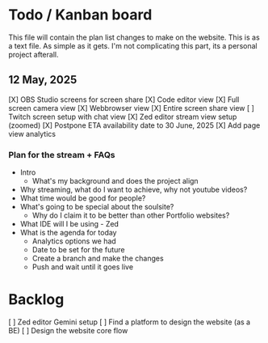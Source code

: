 # Todo / Kanban board
This file will contain the plan list changes to make on the website.
This is as a text file. As simple as it gets. I'm not complicating this part, its a personal project afterall.

## 12 May, 2025
[X] OBS Studio screens for screen share
  [X] Code editor view
  [X] Full screen camera view
  [X] Webbrowser view
  [X] Entire screen share view
[ ] Twitch screen setup with chat view
[X] Zed editor stream view setup (zoomed)
[X] Postpone ETA availability date to 30 June, 2025
[X] Add page view analytics

### Plan for the stream + FAQs
- Intro
  - What's my background and does the project align
- Why streaming, what do I want to achieve, why not youtube videos?
- What time would be good for people?
- What's going to be special about the soulsite?
  - Why do I claim it to be better than other Portfolio websites?
- What IDE will I be using - Zed
- What is the agenda for today
  - Analytics options we had
  - Date to be set for the future
  - Create a branch and make the changes
  - Push and wait until it goes live

# Backlog
[ ] Zed editor Gemini setup
[ ] Find a platform to design the website (as a BE)
[ ] Design the website core flow
